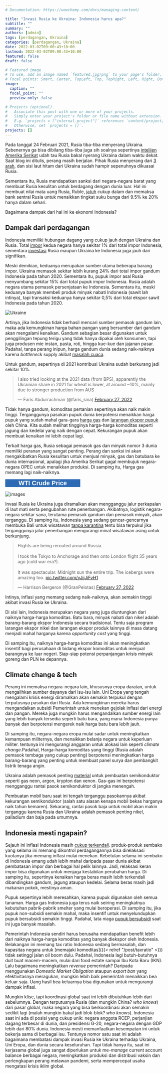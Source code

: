 ```yaml
---
# Documentation: https://wowchemy.com/docs/managing-content/

title: "Invasi Rusia ke Ukraina: Indonesia harus apa?"
subtitle: ""
summary: ""
authors: [admin]
tags: [perdagangan, Ukraina]
categories: [perdagangan, Ukraina]
date: 2022-03-02T09:00:43+10:00
lastmod: 2022-03-02T09:00:43+10:00
featured: false
draft: false

# Featured image
# To use, add an image named `featured.jpg/png` to your page's folder.
# Focal points: Smart, Center, TopLeft, Top, TopRight, Left, Right, BottomLeft, Bottom, BottomRight.
image:
  caption: ""
  focal_point: ""
  preview_only: false

# Projects (optional).
#   Associate this post with one or more of your projects.
#   Simply enter your project's folder or file name without extension.
#   E.g. `projects = ["internal-project"]` references `content/project/deep-learning/index.md`.
#   Otherwise, set `projects = []`.
projects: []
---
```


Pada tanggal 24 Februari 2021, Rusia tiba-tiba menyerang Ukraina. Sebenernya ga bisa dibilang tiba-tiba juga sih soalnya sepertinya [intelijen Amerika Serikat](https://www.bbc.com/news/world-europe-60355295) udah tau Rusia bakal nyerang Ukraina dalam waktu dekat. Saat blog ini ditulis, perang masih berjalan. Pihak Rusia menyerang dari [3 arah](https://www.aljazeera.com/news/2022/2/28/us-announces-plan-to-expel-russian-diplomats-from-un-liveblog), dan sisi laut hitam dari Ukraina sudah hampir sepenuhnya dikuasai Rusia.

Sementara itu, Rusia mendapatkan sanksi dari negara-negara barat yang membuat Rusia kesulitan untuk berdagang dengan dunia luar. Hal ini membuat nilai mata uang Rusia, Ruble, [jatuh](https://www.aljazeera.com/news/2022/2/28/us-announces-plan-to-expel-russian-diplomats-from-un-liveblog) cukup dalam dan memaksa bank sentral Rusia untuk menaikkan tingkat suku bunga dari 9.5% ke 20% hanya dalam sehari.

Bagaimana dampak dari hal ini ke ekonomi Indonesia?

## Dampak dari perdagangan

Indonesia memiliki hubungan dagang yang cukup jauh dengan Ukraina dan Rusia. Total [impor](https://nasional.kontan.co.id/news/mengukur-efek-perang-rusia-ukraina-terhadap-ekonomi-indonesia) kedua negara hanya sekitar 1% dari total impor Indonesia, sementara [investasi](https://ekonomi.bisnis.com/read/20220225/9/1504814/daftar-investasi-rusia-di-indonesia-terpengaruh-konflik-dengan-ukraina) Rusia maupun Ukraina ke Indonesia juga jauh dari signifikan.

Meski demikian, keduanya merupakan sumber utama beberapa barang impor. Ukraina memasok sekitar lebih kurang 24% dari total impor gandum Indonesia pada tahun 2020. Sementara itu, pupuk impor asal Rusia menyumbang sekitar 15% dari total pupuk impor Indonesia. Rusia adalah negara utama pemasok persenjataan ke Indonesia. Sementara itu, meski keduanya banyak membeli produk minyak nabati Indonesia (sawit lah intinya), tapi transaksi keduanya hanya sekitar 0,5% dari total ekspor sawit Indonesia pada tahun 2020.

![Ukraine](ukraine.png "Gambar 1. Ekspor dan Impor Indonesia dengan Rusia dan Ukraina pada 2020")

Artinya, jika Indonesia tidak berhasil mencari sumber pemasok gandum lain, maka ada kemungkinan harga bahan pangan yang bersumber dari gandum akan mengalami kenaikan. Gandum sebagian besar digunakan untuk penggilingan tepung terigu yang tidak hanya dipakai oleh konsumen, tapi juga produsen mie instan, pasta, roti, hingga kue-kue dan jajanan pasar. Padahal, tanpa perang inipun, harga gandum dunia sedang naik-naiknya karena _bottleneck_ supply akibat [masalah cuaca](https://www.marketwatch.com/story/why-prices-for-wheat-have-climbed-to-their-highest-level-since-2012-11636653340).

Untuk gandum, sepertinya di 2021 kontribusi Ukraina sudah berkurang jadi sekitar 10%.

<blockquote class="twitter-tweet"><p lang="en" dir="ltr">I also tried looking at the 2021 data (from BPS), apparently the Ukrainian share in 2021 for wheat is lower, at around ~10%, mainly due to stronger production from AUS</p>&mdash; Faris Abdurrachman (@faris_sina) <a href="https://twitter.com/faris_sina/status/1497859814327996419?ref_src=twsrc%5Etfw">February 27, 2022</a></blockquote> <script async src="https://platform.twitter.com/widgets.js" charset="utf-8"></script> 

Tidak hanya gandum, komoditas pertanian sepertinya akan naik makin tinggi. Terganggunya pasokan pupuk dunia berpotensi menaikkan harga pupuk yang sudah mahal gara-gara [harga gas](https://www.spglobal.com/commodity-insights/en/market-insights/blogs/agriculture/011922-fertilizer-costs-natural-gas-prices) dan [larangan ekspor pupuk](https://www.reuters.com/article/us-china-exports-fertilisers-idUSKBN2F007W) oleh China. Kita sudah melihat tingginya harga-harga komoditas seperti jagung dan kedelai yang naik dengan cepat. Kekurangan pupuk akan membuat kenaikan ini lebih cepat lagi.

Terkait harga gas, Rusia sebagai pemasok gas dan minyak nomor 3 dunia memiliki peranan yang sangat penting. Perang dan sanksi ini akan mengakibatkan Rusia kesulitan untuk menjual minyak, gas dan batubara ke dunia internasional, apalagi jika Amerika Serikat gagal membujuk negara-negara OPEC untuk menaikkan produksi. Di samping itu, Harga gas memang lagi naik-naiknya.

<!-- Crude Price Script - OILCRUDEPRICE.COM -->
<div style="width:238px; border:1px solid #2D6AB4;height:auto;background-color:#FFFFFF;font-family:Arial,sans-serif;"><div style="background-color:#2D6AB4;width:100%; margin:0 auto;font-weight:bold;text-align:center; padding-top:0px;"><a href="https://www.oilcrudeprice.com/" style="font-size:20px; color:#FFFFFF;text-decoration:none;" rel="nofollow">WTI Crude Price</a></div><script src="https://www.oilcrudeprice.com/oilwidget.php?m=000000&g=FFFFFF&c=2D6AB4&i=FFFFFF&l=76A4FB&o=E6F2FA&w=240&u=wti"></script></div>
<!-- End of Crude Price Script -->

![images](commodity_prices.png "Gambar 2. Harga-harga komoditas di berbagai pasar global, IMF via Nasdaq data link")

Invasi Rusia ke Ukraina juga diramalkan akan mengganggu jalur perkapalan di laut mati serta pengubahan rute penerbangan. Akibatnya, logistik negara-negara sekitar sana, terutama pemasok gandum dan pemasok minyak, akan terganggu. Di samping itu, Indonesia yang sedang gencar-gencarnya membuka Bali untuk wisatawan [tanpa karantina](https://travel.tempo.co/read/1565796/bali-jadi-lokasi-uji-coba-kedatangan-wisatawan-asing-tanpa-karantina) tentu bisa terpukul jika terganggunya jalur penerbangan mengurangi minat wisatawan asing untuk berkunjung.

<blockquote class="twitter-tweet"><p lang="en" dir="ltr">Flights are being rerouted around Russia. <br><br>I took the Tokyo to Anchorage and then onto London flight 35 years ago (cold war era?). <br><br>It was spectacular. Midnight sun the entire trip. The icebergs were amazing too. <a href="https://t.co/yJijJiFvH1">pic.twitter.com/yJijJiFvH1</a></p>&mdash; Harrison Bergeron (@GranPelotas) <a href="https://twitter.com/GranPelotas/status/1497801899659055106?ref_src=twsrc%5Etfw">February 27, 2022</a></blockquote> <script async src="https://platform.twitter.com/widgets.js" charset="utf-8"></script> 

Intinya, inflasi yang memang sedang naik-naiknya, akan semakin tinggi akibat invasi Rusia ke Ukraina.

Di sisi lain, Indonesia merupakan negara yang juga diuntungkan dari naiknya harga-harga komoditas. Batu bara, minyak nabati dan nikel adalah barang-barang ekspor Indonesia secara tradisional. Tentu saja program larangan ekspor nikel dan larangan ekspor produk lainnya di masa datang menjadi mahal harganya karena _opportunity cost_ yang tinggi.

Di samping itu, naiknya harga-harga komoditas ini akan meningkatkan insentif bagi perusahaan di bidang ekspor komoditas untuk menjual barangnya ke luar negeri. Siap-siap potensi perpanjangan krisis minyak goreng dan PLN ke depannya.

## Climate change & tech

Perang ini memaksa negara-negara lain, khususnya eropa daratan, untuk mengalihkan sumber dayanya dari isu-isu lain. Uni Eropa yang tengah mengalami krisis energi diramalkan akan semakin terpukul dengan terputusnya pasokan dari Rusia. Ada kemungkinan mereka harus mengandalkan subsidi Pemerintah untuk menekan gejolak inflasi dari energi dan pangan. Mereka juga mungkin harus mengandalkan sumber energi lain yang lebih banyak tersedia seperti batu bara, yang mana Indonesia punya banyak dan berpotensi mengerek naik harga batu bara lebih jauh.

Di samping itu, negara-negara eropa mulai sadar untuk meningkatkan kemampuan militernya, dan menaikkan belanja negara untuk keperluan militer. tentunya ini mengurangi anggaran untuk alokasi lain seperti _climate change_.Padahal, Harga-harga komoditas yang tinggi (Rusia adalah pemasok tembaga yang cukup penting) berpotensi meningkatkan harga barang-barang yang penting untuk membuat panel surya dan pembangkit listrik tenaga angin.

Ukraina adalah pemasok penting [material](https://asia.nikkei.com/Politics/Ukraine-conflict/How-Russia-s-Ukraine-attack-affects-Asian-business-5-things-to-know2) untuk pembuatan semikonduktor seperti gas neon, argon, krypton dan xenon. Gas-gas ini berpotensi mengganggu rantai pasok semikonduktor di jangka menengah.

Pembuatan mobil baru saat ini tengah terganggu pasokannya akibat kekurangan semikonduktor (salah satu alasan kenapa mobil bekas harganya naik tahun kemaren). Sekarang, rantai pasok baja untuk mobil akan makin terganggu karena Rusia dan Ukraina adalah pemasok penting nikel, palladium dan baja pada umumnya.

## Indonesia mesti ngapain?

Sejauh ini inflasi Indonesia masih [cukup terkendali](https://www.bps.go.id/statictable/2009/06/15/907/indeks-harga-konsumen-dan-inflasi-bulanan-indonesia-2006-2022.html). produk-produk sembako yang selama ini memang dikontrol perdagangannya bisa direlaksasi kuotanya jika memang inflasi mulai menekan. Kebetulan selama ini sembako di Indonesia emang udah lebih mahal daripada pasar dunia akibat pembatasan impor dan berbagai hal pelik lainnya. Jadi, relaksasi keran impor bisa digunakan untuk menjaga kestabilan perubahan harga. Di samping itu, sepertinya kenaikan harga beras masih lebih terkendali dibandingkan gandum, jagung ataupun kedelai. Selama beras masih jadi makanan pokok, mestinya aman.

Pupuk sepertinya lebih meresahkan, karena pupuk digunakan oleh semua tanaman. Harga gas Indonesia juga terus naik seiring meningkatnya kebutuhan pabrik-pabrik smelter yang mulai beroperasi. Di samping itu, jika pupuk non-subsidi semakin mahal, maka insentif untuk menyelundupkan pupuk bersubsidi semakin tinggi. Padahal, tata niaga [pupuk bersubsidi](https://www.kompas.id/label/investigasi-pupuk-bersubsidi) saat ini juga banyak masalah.

Pemerintah Indonesia sendiri harus berusaha mendapatkan benefit lebih dari naiknya harga-harga komoditas yang banyak diekspor oleh Indonesia. Belakangan ini memang tax ratio Indonesia sedang bermasalah, dan kapasitas negara untuk [memajaki komoditas]({{< relref "/post/taxratio" >}}) tidak setinggi jalan oil boom dulu. Padahal, Indonesia lagi butuh-butuhnya duit buat macem-macem, mulai dari food estate sampai Ibu Kota Baru (IKN). Lalu bagaimana meningkatkan _revenue_ pemerintah? Daripada menggunakan _Domestic Market Obligation_ ataupun _export ban_ yang efektivitasnya meragukan, mungkin lebih baik pemerintah menaikkan bea keluar saja. Uang hasil bea keluarnya bisa digunakan untuk mengurangi dampak inflasi.

Mungkin klise, tapi koordinasi global saat ini lebih dibutuhkan lebih dari sebelumnya. Dengan terputusnya Rusia (dan mungkin China? _who knows_) dari pasar global, maka negara yang bisa berkoordinasi akan semakin sedikit lagi (malah mungkin bakal jadi blok-blok? _who knows_). Indonesia saat ini ada di posisi yang cukup unik: negara anggota RCEP, perjanjian dagang terbesar di dunia, dan presidensi G-20, negara-negara dengan GDP lebih dari 80% dunia. Indonesia mesti memanfaatkan kesempatan ini untuk bekerja sama di berbagai isu. Tentunya nomor satu saat ini adalah bagaimana membatasi dampak invasi Rusia ke Ukraina terhadap Ukraina, Uni Eropa, dan dunia secara keseluruhan. Tapi tidak hanya itu, saat ini kerjasama global juga sangat diperlukan untuk me-_manage_ current account balance berbagai negara, meningkatkan produksi dan distribusi vaksin dan perlengkapan perang melawan pandemi, serta mempercepat usaha mengatasi krisis iklim global.